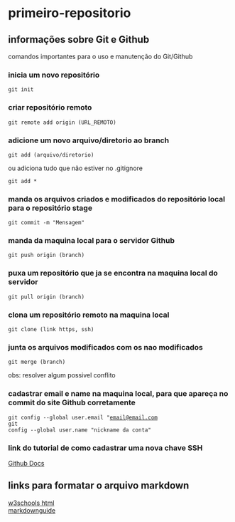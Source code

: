 # primeiro-repositorio
 
 ## informações sobre Git e Github
 <p>comandos importantes para o uso e manutenção do Git/Github</p>

### inicia um novo repositório
<code>git init</code>

### criar repositório remoto
<code>git remote add origin (URL_REMOTO) </code>
### adicione um novo arquivo/diretorio ao branch
<code>git add (arquivo/diretorio)</code>
<p>ou adiciona tudo que não estiver no .gitignore</p>
<code>git add *</code>

### manda os arquivos criados e modificados do repositório local para o repositório stage
<code>git commit -m "Mensagem"</code>

### manda da maquina local para o servidor Github
<code>git push origin (branch)</code>

### puxa um repositório que ja se encontra na maquina local do servidor
<code>git pull origin (branch)</code>

### clona um repositório remoto na maquina local
<code>git clone (link https, ssh)</code>

### junta os arquivos modificados com os nao modificados
<code>git merge (branch)</code>
<p>obs: resolver algum possivel conflito</p>

### cadastrar email e name na maquina local, para que apareça no commit do site Github corretamente
<code>git config --global user.email "email@email.com</code><br>
<code>git config --global user.name "nickname da conta"</code>

### link do tutorial de como cadastrar uma nova chave SSH
<a href="https://docs.github.com/pt/authentication/connecting-to-github-with-ssh/generating-a-new-ssh-key-and-adding-it-to-the-ssh-agent">Github Docs</a>

## links para formatar o arquivo markdown
<a href="https://www.w3schools.com/html/">w3schools html</a></br>
<a href="https://www.markdownguide.org/basic-syntax/">markdownguide</a>